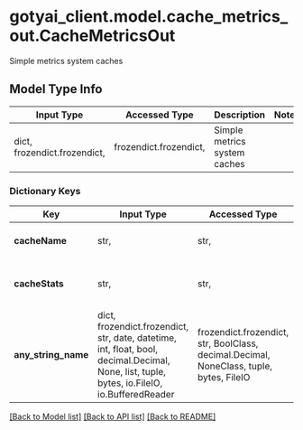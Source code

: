 # gotyai_client.model.cache_metrics_out.CacheMetricsOut

Simple metrics system caches

## Model Type Info
Input Type | Accessed Type | Description | Notes
------------ | ------------- | ------------- | -------------
dict, frozendict.frozendict,  | frozendict.frozendict,  | Simple metrics system caches | 

### Dictionary Keys
Key | Input Type | Accessed Type | Description | Notes
------------ | ------------- | ------------- | ------------- | -------------
**cacheName** | str,  | str,  | Internal cache name | [optional] 
**cacheStats** | str,  | str,  | Internal cache metrics (hit rade etc.) | [optional] 
**any_string_name** | dict, frozendict.frozendict, str, date, datetime, int, float, bool, decimal.Decimal, None, list, tuple, bytes, io.FileIO, io.BufferedReader | frozendict.frozendict, str, BoolClass, decimal.Decimal, NoneClass, tuple, bytes, FileIO | any string name can be used but the value must be the correct type | [optional]

[[Back to Model list]](../../README.md#documentation-for-models) [[Back to API list]](../../README.md#documentation-for-api-endpoints) [[Back to README]](../../README.md)


